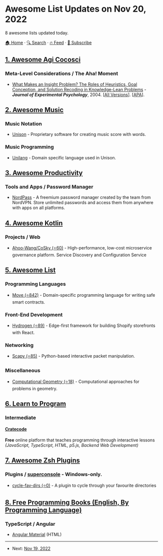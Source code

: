 # Awesome List Updates on Nov 20, 2022

8 awesome lists updated today.

[🏠 Home](/README.md) · [🔍 Search](https://www.trackawesomelist.com/search/) · [🔥 Feed](https://www.trackawesomelist.com/rss.xml) · [📮 Subscribe](https://trackawesomelist.us17.list-manage.com/subscribe?u=d2f0117aa829c83a63ec63c2f&id=36a103854c)



## [1. Awesome Agi Cocosci](/content/YuzheSHI/awesome-agi-cocosci/README.md)

### Meta-Level Considerations / The Aha! Moment

*   [What Makes an Insight Problem? The Roles of Heuristics, Goal Conception, and Solution Recoding in Knowledge-Lean Problems](https://www.researchgate.net/profile/Thomas-Ormerod/publication/8909475_What_Makes_an_Insight_Problem_The_Roles_of_Heuristics_Goal_Conception_and_Solution_Recoding_in_Knowledge-Lean_Problems/links/00b7d5159f3c057eb5000000/What-Makes-an-Insight-Problem-The-Roles-of-Heuristics-Goal-Conception-and-Solution-Recoding-in-Knowledge-Lean-Problems.pdf) - ***Journal of Experimental Psychology***, 2004. \[[All Versions](https://scholar.google.com/scholar?cluster=17529631069707671285\&hl=en\&as_sdt=0,5)]. \[[APA](https://psycnet.apa.org/record/2003-10949-002)].

## [2. Awesome Music](/content/ciconia/awesome-music/README.md)

### Music Notation

*   [Unison](https://unisonofficial.com/html/user-documentation.html?title=unison-editor) - Proprietary software for creating music score with words.

### Music Programming

*   [Unilang](https://unisonofficial.com/html/user-documentation.html?title=unison-editor) - Domain specific language used in Unison.

## [3. Awesome Productivity](/content/jyguyomarch/awesome-productivity/README.md)

### Tools and Apps / Password Manager

*   [NordPass](https://nordpass.com/) - A freemium password manager created by the team from NordVPN. Store unlimited passwords and access them from anywhere with apps on all platforms.

## [4. Awesome Kotlin](/content/KotlinBy/awesome-kotlin/README.md)

### Projects / Web

*   [Ahoo-Wang/CoSky (⭐60)](https://github.com/Ahoo-Wang/CoSky) - High-performance, low-cost microservice governance platform. Service Discovery and Configuration Service

## [5. Awesome List](/content/sindresorhus/awesome/README.md)

### Programming Languages

*   [Move (⭐842)](https://github.com/MystenLabs/awesome-move#readme) - Domain-specific programming language for writing safe smart contracts.

### Front-End Development

*   [Hydrogen (⭐89)](https://github.com/shopify/awesome-hydrogen#readme) - Edge-first framework for building Shopify storefronts with React.

### Networking

*   [Scapy (⭐85)](https://github.com/secdev/awesome-scapy#readme) - Python-based interactive packet manipulation.

### Miscellaneous

*   [Computational Geometry (⭐18)](https://github.com/atkirtland/awesome-computational-geometry#readme) - Computational approaches for problems in geometry.

## [6. Learn to Program](/content/karlhorky/learn-to-program/README.md)

### Intermediate

#### [Cratecode](https://cratecode.com/)

**Free** online platform that teaches programming through interactive lessons\
*(JavaScript, TypeScript, HTML, p5.js, Backend Web Development)*

## [7. Awesome Zsh Plugins](/content/unixorn/awesome-zsh-plugins/README.md)

### Plugins / [superconsole](https://github.com/alexchmykhalo/superconsole)   \- Windows-only.

*   [cycle-fav-dirs (⭐0)](https://github.com/cibinmathew/cycle-fav-dirs) - A plugin to cycle through your favourite directories

## [8. Free Programming Books (English, By Programming Language)](/content/EbookFoundation/free-programming-books/README.md)

### TypeScript / Angular

*   [Angular Material](https://material.angular.io/guides) (HTML)

---

- Next: [Nov 19, 2022](/content/2022/11/19/README.md)